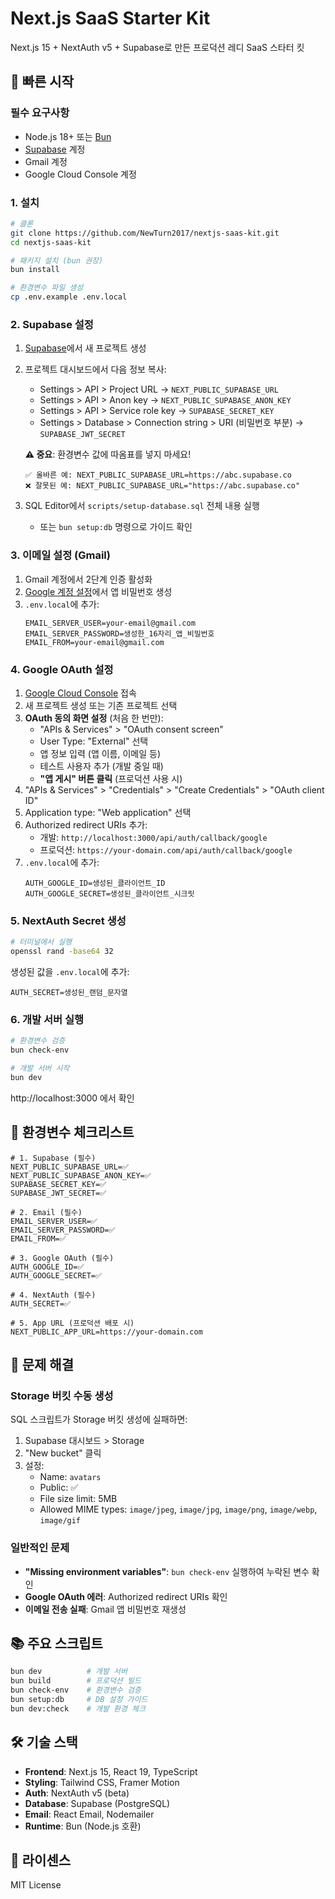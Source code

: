 # Next.js SaaS Starter Kit

Next.js 15 + NextAuth v5 + Supabase로 만든 프로덕션 레디 SaaS 스타터 킷

## 🚀 빠른 시작

### 필수 요구사항

- Node.js 18+ 또는 [Bun](https://bun.sh)
- [Supabase](https://supabase.com) 계정
- Gmail 계정
- Google Cloud Console 계정

### 1. 설치

```bash
# 클론
git clone https://github.com/NewTurn2017/nextjs-saas-kit.git
cd nextjs-saas-kit

# 패키지 설치 (bun 권장)
bun install

# 환경변수 파일 생성
cp .env.example .env.local
```

### 2. Supabase 설정

1. [Supabase](https://supabase.com)에서 새 프로젝트 생성
2. 프로젝트 대시보드에서 다음 정보 복사:
   - Settings > API > Project URL → `NEXT_PUBLIC_SUPABASE_URL`
   - Settings > API > Anon key → `NEXT_PUBLIC_SUPABASE_ANON_KEY`
   - Settings > API > Service role key → `SUPABASE_SECRET_KEY`
   - Settings > Database > Connection string > URI (비밀번호 부분) → `SUPABASE_JWT_SECRET`

   **⚠️ 중요**: 환경변수 값에 따옴표를 넣지 마세요!

   ```
   ✅ 올바른 예: NEXT_PUBLIC_SUPABASE_URL=https://abc.supabase.co
   ❌ 잘못된 예: NEXT_PUBLIC_SUPABASE_URL="https://abc.supabase.co"
   ```

3. SQL Editor에서 `scripts/setup-database.sql` 전체 내용 실행
   - 또는 `bun setup:db` 명령으로 가이드 확인

### 3. 이메일 설정 (Gmail)

1. Gmail 계정에서 2단계 인증 활성화
2. [Google 계정 설정](https://myaccount.google.com/apppasswords)에서 앱 비밀번호 생성
3. `.env.local`에 추가:
   ```
   EMAIL_SERVER_USER=your-email@gmail.com
   EMAIL_SERVER_PASSWORD=생성한_16자리_앱_비밀번호
   EMAIL_FROM=your-email@gmail.com
   ```

### 4. Google OAuth 설정

1. [Google Cloud Console](https://console.cloud.google.com) 접속
2. 새 프로젝트 생성 또는 기존 프로젝트 선택
3. **OAuth 동의 화면 설정** (처음 한 번만):
   - "APIs & Services" > "OAuth consent screen"
   - User Type: "External" 선택
   - 앱 정보 입력 (앱 이름, 이메일 등)
   - 테스트 사용자 추가 (개발 중일 때)
   - **"앱 게시" 버튼 클릭** (프로덕션 사용 시)
4. "APIs & Services" > "Credentials" > "Create Credentials" > "OAuth client ID"
5. Application type: "Web application" 선택
6. Authorized redirect URIs 추가:
   - 개발: `http://localhost:3000/api/auth/callback/google`
   - 프로덕션: `https://your-domain.com/api/auth/callback/google`
7. `.env.local`에 추가:
   ```
   AUTH_GOOGLE_ID=생성된_클라이언트_ID
   AUTH_GOOGLE_SECRET=생성된_클라이언트_시크릿
   ```

### 5. NextAuth Secret 생성

```bash
# 터미널에서 실행
openssl rand -base64 32
```

생성된 값을 `.env.local`에 추가:

```
AUTH_SECRET=생성된_랜덤_문자열
```

### 6. 개발 서버 실행

```bash
# 환경변수 검증
bun check-env

# 개발 서버 시작
bun dev
```

http://localhost:3000 에서 확인

## 📝 환경변수 체크리스트

```env
# 1. Supabase (필수)
NEXT_PUBLIC_SUPABASE_URL=✅
NEXT_PUBLIC_SUPABASE_ANON_KEY=✅
SUPABASE_SECRET_KEY=✅
SUPABASE_JWT_SECRET=✅

# 2. Email (필수)
EMAIL_SERVER_USER=✅
EMAIL_SERVER_PASSWORD=✅
EMAIL_FROM=✅

# 3. Google OAuth (필수)
AUTH_GOOGLE_ID=✅
AUTH_GOOGLE_SECRET=✅

# 4. NextAuth (필수)
AUTH_SECRET=✅

# 5. App URL (프로덕션 배포 시)
NEXT_PUBLIC_APP_URL=https://your-domain.com
```

## 🚨 문제 해결

### Storage 버킷 수동 생성

SQL 스크립트가 Storage 버킷 생성에 실패하면:

1. Supabase 대시보드 > Storage
2. "New bucket" 클릭
3. 설정:
   - Name: `avatars`
   - Public: ✅
   - File size limit: 5MB
   - Allowed MIME types: `image/jpeg`, `image/jpg`, `image/png`, `image/webp`, `image/gif`

### 일반적인 문제

- **"Missing environment variables"**: `bun check-env` 실행하여 누락된 변수 확인
- **Google OAuth 에러**: Authorized redirect URIs 확인
- **이메일 전송 실패**: Gmail 앱 비밀번호 재생성

## 📚 주요 스크립트

```bash
bun dev          # 개발 서버
bun build        # 프로덕션 빌드
bun check-env    # 환경변수 검증
bun setup:db     # DB 설정 가이드
bun dev:check    # 개발 환경 체크
```

## 🛠️ 기술 스택

- **Frontend**: Next.js 15, React 19, TypeScript
- **Styling**: Tailwind CSS, Framer Motion
- **Auth**: NextAuth v5 (beta)
- **Database**: Supabase (PostgreSQL)
- **Email**: React Email, Nodemailer
- **Runtime**: Bun (Node.js 호환)

## 📄 라이센스

MIT License
